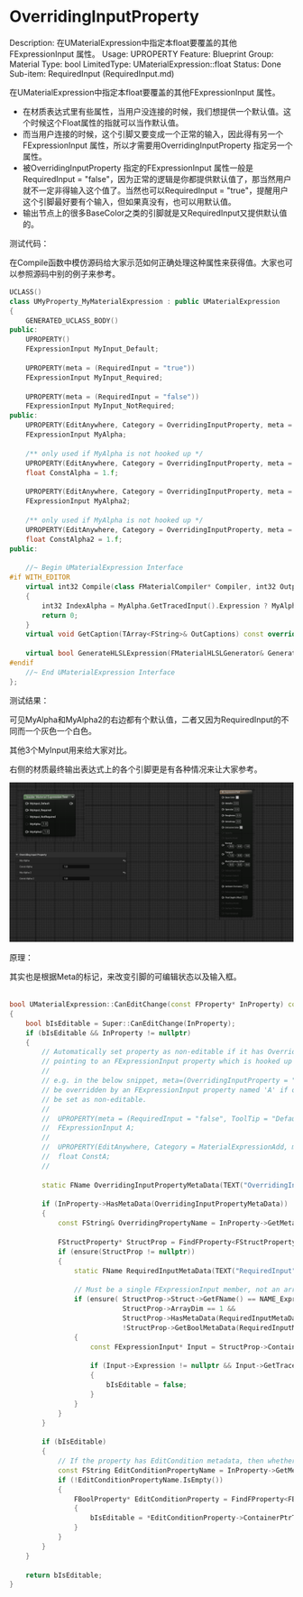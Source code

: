 # OverridingInputProperty

Description: 在UMaterialExpression中指定本float要覆盖的其他FExpressionInput 属性。
Usage: UPROPERTY
Feature: Blueprint
Group: Material
Type: bool
LimitedType: UMaterialExpression::float
Status: Done
Sub-item: RequiredInput (RequiredInput.md)

在UMaterialExpression中指定本float要覆盖的其他FExpressionInput 属性。

- 在材质表达式里有些属性，当用户没连接的时候，我们想提供一个默认值。这个时候这个Float属性的指就可以当作默认值。
- 而当用户连接的时候，这个引脚又要变成一个正常的输入，因此得有另一个FExpressionInput 属性，所以才需要用OverridingInputProperty 指定另一个属性。
- 被OverridingInputProperty 指定的FExpressionInput 属性一般是RequiredInput = "false"，因为正常的逻辑是你都提供默认值了，那当然用户就不一定非得输入这个值了。当然也可以RequiredInput = "true"，提醒用户这个引脚最好要有个输入，但如果真没有，也可以用默认值。
- 输出节点上的很多BaseColor之类的引脚就是又RequiredInput又提供默认值的。

测试代码：

在Compile函数中模仿源码给大家示范如何正确处理这种属性来获得值。大家也可以参照源码中别的例子来参考。

```cpp
UCLASS()
class UMyProperty_MyMaterialExpression : public UMaterialExpression
{
	GENERATED_UCLASS_BODY()
public:
	UPROPERTY()
	FExpressionInput MyInput_Default;

	UPROPERTY(meta = (RequiredInput = "true"))
	FExpressionInput MyInput_Required;

	UPROPERTY(meta = (RequiredInput = "false"))
	FExpressionInput MyInput_NotRequired;
public:
	UPROPERTY(EditAnywhere, Category = OverridingInputProperty, meta = (RequiredInput = "false"))
	FExpressionInput MyAlpha;

	/** only used if MyAlpha is not hooked up */
	UPROPERTY(EditAnywhere, Category = OverridingInputProperty, meta = (OverridingInputProperty = "MyAlpha"))
	float ConstAlpha = 1.f;

	UPROPERTY(EditAnywhere, Category = OverridingInputProperty, meta = (RequiredInput = "true"))
	FExpressionInput MyAlpha2;

	/** only used if MyAlpha is not hooked up */
	UPROPERTY(EditAnywhere, Category = OverridingInputProperty, meta = (OverridingInputProperty = "MyAlpha2"))
	float ConstAlpha2 = 1.f;
public:

	//~ Begin UMaterialExpression Interface
#if WITH_EDITOR
	virtual int32 Compile(class FMaterialCompiler* Compiler, int32 OutputIndex) override
	{
		int32 IndexAlpha = MyAlpha.GetTracedInput().Expression ? MyAlpha.Compile(Compiler) : Compiler->Constant(ConstAlpha);
		return 0;
	}
	virtual void GetCaption(TArray<FString>& OutCaptions) const override;

	virtual bool GenerateHLSLExpression(FMaterialHLSLGenerator& Generator, UE::HLSLTree::FScope& Scope, int32 OutputIndex, UE::HLSLTree::FExpression const*& OutExpression) const override;
#endif
	//~ End UMaterialExpression Interface
};

```

测试结果：

可见MyAlpha和MyAlpha2的右边都有个默认值，二者又因为RequiredInput的不同而一个灰色一个白色。

其他3个MyInput用来给大家对比。

右侧的材质最终输出表达式上的各个引脚更是有各种情况来让大家参考。

![Untitled](OverridingInputProperty/Untitled.png)

原理：

其实也是根据Meta的标记，来改变引脚的可编辑状态以及输入框。

```cpp

bool UMaterialExpression::CanEditChange(const FProperty* InProperty) const
{
	bool bIsEditable = Super::CanEditChange(InProperty);
	if (bIsEditable && InProperty != nullptr)
	{
		// Automatically set property as non-editable if it has OverridingInputProperty metadata
		// pointing to an FExpressionInput property which is hooked up as an input.
		//
		// e.g. in the below snippet, meta=(OverridingInputProperty = "A") indicates that ConstA will
		// be overridden by an FExpressionInput property named 'A' if one is connected, and will thereby
		// be set as non-editable.
		//
		//	UPROPERTY(meta = (RequiredInput = "false", ToolTip = "Defaults to 'ConstA' if not specified"))
		//	FExpressionInput A;
		//
		//	UPROPERTY(EditAnywhere, Category = MaterialExpressionAdd, meta = (OverridingInputProperty = "A"))
		//	float ConstA;
		//

		static FName OverridingInputPropertyMetaData(TEXT("OverridingInputProperty"));

		if (InProperty->HasMetaData(OverridingInputPropertyMetaData))
		{
			const FString& OverridingPropertyName = InProperty->GetMetaData(OverridingInputPropertyMetaData);

			FStructProperty* StructProp = FindFProperty<FStructProperty>(GetClass(), *OverridingPropertyName);
			if (ensure(StructProp != nullptr))
			{
				static FName RequiredInputMetaData(TEXT("RequiredInput"));

				// Must be a single FExpressionInput member, not an array, and must be tagged with metadata RequiredInput="false"
				if (ensure(	StructProp->Struct->GetFName() == NAME_ExpressionInput &&
							StructProp->ArrayDim == 1 &&
							StructProp->HasMetaData(RequiredInputMetaData) &&
							!StructProp->GetBoolMetaData(RequiredInputMetaData)))
				{
					const FExpressionInput* Input = StructProp->ContainerPtrToValuePtr<FExpressionInput>(this);

					if (Input->Expression != nullptr && Input->GetTracedInput().Expression != nullptr)
					{
						bIsEditable = false;
					}
				}
			}
		}

		if (bIsEditable)
		{
			// If the property has EditCondition metadata, then whether it's editable depends on the other EditCondition property
			const FString EditConditionPropertyName = InProperty->GetMetaData(TEXT("EditCondition"));
			if (!EditConditionPropertyName.IsEmpty())
			{
				FBoolProperty* EditConditionProperty = FindFProperty<FBoolProperty>(GetClass(), *EditConditionPropertyName);
				{
					bIsEditable = *EditConditionProperty->ContainerPtrToValuePtr<bool>(this);
				}
			}
		}
	}

	return bIsEditable;
}

```